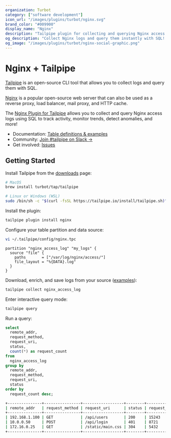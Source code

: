 ```yaml
---
organization: Turbot
category: ["software development"]
icon_url: "/images/plugins/turbot/nginx.svg"
brand_color: "#009900"
display_name: "Nginx"
description: "Tailpipe plugin for collecting and querying Nginx access logs."
og_description: "Collect Nginx logs and query them instantly with SQL! Open source CLI. No DB required."
og_image: "/images/plugins/turbot/nginx-social-graphic.png"
---
```


# Nginx + Tailpipe

[Tailpipe](https://tailpipe.io) is an open-source CLI tool that allows you to collect logs and query them with SQL.

[Nginx](https://nginx.org/) is a popular open-source web server that can also be used as a reverse proxy, load balancer, mail proxy, and HTTP cache.

The [Nginx Plugin for Tailpipe](https://hub.tailpipe.io/plugins/turbot/nginx) allows you to collect and query Nginx access logs using SQL to track activity, monitor trends, detect anomalies, and more!

- Documentation: [Table definitions & examples](https://hub.tailpipe.io/plugins/turbot/nginx/tables)
- Community: [Join #tailpipe on Slack →](https://turbot.com/community/join)
- Get involved: [Issues](https://github.com/turbot/tailpipe-plugin-nginx/issues)

<!-- TODO: Insert image -->

## Getting Started

Install Tailpipe from the [downloads](https://tailpipe.io/downloads) page:

```sh
# MacOS
brew install turbot/tap/tailpipe
```

```sh
# Linux or Windows (WSL)
sudo /bin/sh -c "$(curl -fsSL https://tailpipe.io/install/tailpipe.sh)"
```

Install the plugin:

```sh
tailpipe plugin install nginx
```

Configure your table partition and data source:

```sh
vi ~/.tailpipe/config/nginx.tpc
```

```hcl
partition "nginx_access_log" "my_logs" {
  source "file" {
    paths       = ["/var/log/nginx/access/"]
    file_layout = "%{DATA}.log"
  }
}
```

Download, enrich, and save logs from your source ([examples](https://tailpipe.io/docs/reference/cli/collect)):

```sh
tailpipe collect nginx_access_log
```

Enter interactive query mode:

```sh
tailpipe query
```

Run a query:

```sql
select
  remote_addr,
  request_method,
  request_uri,
  status,
  count(*) as request_count
from
  nginx_access_log
group by
  remote_addr,
  request_method,
  request_uri,
  status
order by
  request_count desc;
```

```sh
+---------------+----------------+------------------+--------+---------------+
| remote_addr   | request_method | request_uri      | status | request_count |
+---------------+----------------+------------------+--------+---------------+
| 192.168.1.100 | GET            | /api/users       | 200    | 15243         |
| 10.0.0.50     | POST           | /api/login       | 401    | 8721          |
| 172.16.0.25   | GET            | /static/main.css | 304    | 5432          |
+---------------+----------------+------------------+--------+---------------+
```